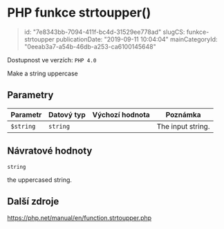 PHP funkce strtoupper()
=======================

> id: "7e8343bb-7094-411f-bc4d-31529ee778ad"
> slugCS: funkce-strtoupper
> publicationDate: "2019-09-11 10:04:04"
> mainCategoryId: "0eeab3a7-a54b-46db-a253-ca6100145648"

Dostupnost ve verzích: `PHP 4.0`

Make a string uppercase


Parametry
--------------

| Parametr | Datový typ | Výchozí hodnota | Poznámka |
|-----|-----|-----|-----|
| `$string` | `string` |  | The input string. |


Návratové hodnoty
----------------

`string`

the uppercased string.

Další zdroje
------------

https://php.net/manual/en/function.strtoupper.php
